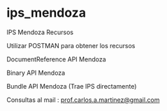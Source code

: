 # ips_mendoza
IPS Mendoza Recursos

Utilizar POSTMAN para obtener los recursos

DocumentReference API Mendoza

Binary API Mendoza

Bundle API Mendoza (Trae IPS directamente)

Consultas al mail : prof.carlos.a.martinez@gmail.com


